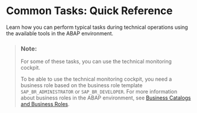 <!-- loio165b715e004b4f68a88e8286365b5243 -->

# Common Tasks: Quick Reference

Learn how you can perform typical tasks during technical operations using the available tools in the ABAP environment.

> ### Note:  
> For some of these tasks, you can use the technical monitoring cockpit.
> 
> To be able to use the technical monitoring cockpit, you need a business role based on the business role template `SAP_BR_ADMINISTRATOR` or `SAP_BR_DEVELOPER`. For more information about business roles in the ABAP environment, see [Business Catalogs and Business Roles](business-catalogs-and-business-roles-da32065.md).

